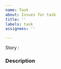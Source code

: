 ```yaml
---
name: Task
about: Issues for task
title: ''
labels: task
assignees: ''

---
```


Story :

### Description
